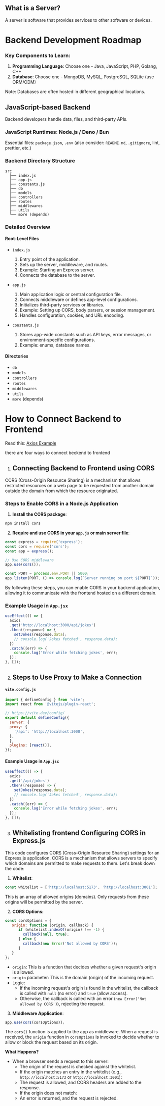 ## What is a Server?

A server is software that provides services to other software or devices.

# Backend Development Roadmap

### Key Components to Learn:

1. **Programming Language**: Choose one - Java, JavaScript, PHP, Golang, C++
2. **Database**: Choose one - MongoDB, MySQL, PostgreSQL, SQLite (use ORM/ODM)

Note: Databases are often hosted in different geographical locations.

## JavaScript-based Backend

Backend developers handle data, files, and third-party APIs.

### JavaScript Runtimes: Node.js / Deno / Bun

Essential files: `package.json`, `.env` (also consider: `README.md`, `.gitignore`, lint, prettier, etc.)

### Backend Directory Structure

```
src
  ├── index.js
  ├── app.js
  ├── constants.js
  ├── db
  ├── models
  ├── controllers
  ├── routes
  ├── middlewares
  ├── utils
  └── more (depends)
```

### Detailed Overview

#### Root-Level Files

- `index.js`
  1. Entry point of the application.
  2. Sets up the server, middleware, and routes.
  3. Example: Starting an Express server.
  4. Connects the database to the server.

- `app.js`
  1. Main application logic or central configuration file.
  2. Connects middleware or defines app-level configurations.
  3. Initializes third-party services or libraries.
  4. Example: Setting up CORS, body parsers, or session management.
  5. Handles configuration, cookies, and URL encoding.

- `constants.js`
  1. Stores app-wide constants such as API keys, error messages, or environment-specific configurations.
  2. Example: enums, database names.

#### Directories

- `db`
- `models`
- `controllers`
- `routes`
- `middlewares`
- `utils`
- `more` (depends)

# How to Connect Backend to Frontend



Read this: [Axios Example](https://axios-http.com/docs/example)


there are four ways to connect beckend to frontend 

1. ## Connecting Backend to Frontend using CORS

CORS (Cross-Origin Resource Sharing) is a mechanism that allows restricted resources on a web page to be requested from another domain outside the domain from which the resource originated.

### Steps to Enable CORS in a Node.js Application

1. **Install the CORS package**:
  ```bash
  npm install cors
  ```

2. **Require and use CORS in your `app.js` or main server file**:
  ```javascript
  const express = require('express');
  const cors = require('cors');
  const app = express();

  // Use CORS middleware
  app.use(cors());

  const PORT = process.env.PORT || 5000;
  app.listen(PORT, () => console.log(`Server running on port ${PORT}`));
  ```

  By following these steps, you can enable CORS in your backend application, allowing it to communicate with the frontend hosted on a different domain.


### Example Usage in `App.jsx`

```javascript
useEffect(() => {
  axios
  .get('http://localhost:3000/api/jokes')
  .then((response) => {
    setJokes(response.data);
    // console.log('Jokes fetched', response.data);
  })
  .catch((err) => {
    console.log('Error while fetching jokes', err);
  });
}, []);
```

2. ## Steps to Use Proxy to Make a Connection

#### `vite.config.js`

```javascript
import { defineConfig } from 'vite';
import react from '@vitejs/plugin-react';

// https://vite.dev/config/
export default defineConfig({
  server: {
  proxy: {
    '/api': 'http://localhost:3000',
  },
  },
  plugins: [react()],
});
```

#### Example Usage in `App.jsx`

```javascript
useEffect(() => {
  axios
  .get('/api/jokes')
  .then((response) => {
    setJokes(response.data);
    // console.log('Jokes fetched', response.data);
  })
  .catch((err) => {
    console.log('Error while fetching jokes', err);
  });
}, []);
```
3. ## Whitelisting frontend Configuring CORS in Express.js

This code configures CORS (Cross-Origin Resource Sharing) settings for an Express.js application. CORS is a mechanism that allows servers to specify which domains are permitted to make requests to them. Let's break down the code:

1. **Whitelist**:
  ```javascript
  const whitelist = ['http://localhost:5173', 'http://localhost:3001'];
  ```
  This is an array of allowed origins (domains). Only requests from these origins will be permitted by the server.

2. **CORS Options**:
  ```javascript
  const corsOptions = {
     origin: function (origin, callback) {
        if (whitelist.indexOf(origin) !== -1) {
          callback(null, true);
        } else {
          callback(new Error('Not allowed by CORS'));
        }
     }
  };
  ```
  - `origin`: This is a function that decides whether a given request's origin is allowed.
  - `origin` parameter: This is the domain (origin) of the incoming request.
  - Logic:
    - If the incoming request's origin is found in the whitelist, the callback is called with `null` (no error) and `true` (allow access).
    - Otherwise, the callback is called with an error (`new Error('Not allowed by CORS')`), rejecting the request.

3. **Middleware Application**:
  ```javascript
  app.use(cors(corsOptions));
  ```
  The `cors()` function is applied to the app as middleware. When a request is received, the `origin` function in `corsOptions` is invoked to decide whether to allow or block the request based on its origin.

**What Happens?**

- When a browser sends a request to this server:
  - The origin of the request is checked against the whitelist.
  - If the origin matches an entry in the whitelist (e.g., `http://localhost:5173` or `http://localhost:3001`):
   - The request is allowed, and CORS headers are added to the response.
  - If the origin does not match:
   - An error is returned, and the request is rejected.

